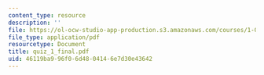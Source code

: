 ```yaml
---
content_type: resource
description: ''
file: https://ol-ocw-studio-app-production.s3.amazonaws.com/courses/1-051-structural-engineering-design-fall-2003/46119ba996f06d4804146e7d30e43642_quiz_1_final.pdf
file_type: application/pdf
resourcetype: Document
title: quiz_1_final.pdf
uid: 46119ba9-96f0-6d48-0414-6e7d30e43642
---
```

